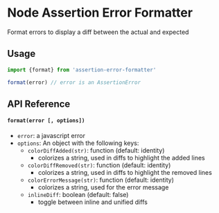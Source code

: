 # Node Assertion Error Formatter

Format errors to display a diff between the actual and expected

## Usage
```js
import {format} from 'assertion-error-formatter'

format(error) // error is an AssertionError
```

## API Reference

#### `format(error [, options])`

* `error`: a javascript error
* `options`: An object with the following keys:
  * `colorDiffAdded(str)`: function (default: identity)
    * colorizes a string, used in diffs to highlight the added lines
  * `colorDiffRemoved(str)`: function (default: identity)
    * colorizes a string, used in diffs to highlight the removed lines
  * `colorErrorMessage(str)`: function (default: identity)
    * colorizes a string, used for the error message
  * `inlineDiff`: boolean (default: false)
    * toggle between inline and unified diffs
